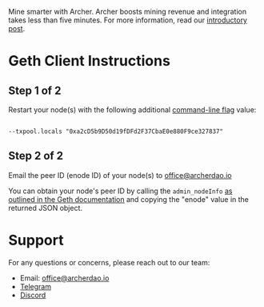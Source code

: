 Mine smarter with Archer. Archer boosts mining revenue and integration takes less than five minutes. For more information, read our [introductory post](https://medium.com/archer-dao/introducing-archer-66f20d2cc425).

# Geth Client Instructions

## Step 1 of 2

Restart your node(s) with the following additional [command-line flag](https://geth.ethereum.org/docs/interface/command-line-options) value:

```

--txpool.locals "0xa2cD5b9D50d19fDFd2F37CbaE0e880F9ce327837"

```

## Step 2 of 2

Email the peer ID (enode ID) of your node(s) to office@archerdao.io

You can obtain your node's peer ID by calling the `admin_nodeInfo` [as outlined in the Geth documentation](https://geth.ethereum.org/docs/rpc/ns-admin#admin_nodeinfo) and copying the "enode" value in the returned JSON object.  

# Support

For any questions or concerns, please reach out to our team:
* Email: office@archerdao.io
* [Telegram](https://t.me/archerdao)
* [Discord](https://discord.gg/98GV73f)
